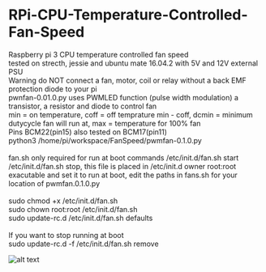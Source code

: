 # RPi-CPU-Temperature-Controlled-Fan-Speed
Raspberry pi 3 CPU temperature controlled fan speed</br >
tested on strecth, jessie and ubuntu mate 16.04.2 with 5V and 12V external PSU</br >
Warning do NOT connect a fan, motor, coil or relay without a back EMF protection diode to your pi</br >
pwnfan-0.01.0.py uses PWMLED function (pulse width modulation) a transistor, a resistor and diode to control fan</br >
min = on temperature, coff = off temprature min - coff, dcmin = minimum dutycycle fan will run at, max = temperature for 100% fan  </br > 
Pins BCM22(pin15) also tested on BCM17(pin11)</br >
python3 /home/pi/workspace/FanSpeed/pwmfan-0.1.0.py</br ></br >
fan.sh only required for run at boot commands /etc/init.d/fan.sh start /etc/init.d/fan.sh stop, this file is placed in /etc/init.d owner root:root exacutable and set it to run at boot, edit the paths in fans.sh for your location of pwmfan.0.1.0.py</br >
</br >
sudo chmod +x /etc/init.d/fan.sh</br >
sudo chown root:root /etc/init.d/fan.sh</br >
sudo update-rc.d /etc/init.d/fan.sh defaults</br ></br >
If you want to stop running at boot</br > 
sudo update-rc.d -f /etc/init.d/fan.sh remove </br > 

![alt text](https://github.com/RobKey/RPi-CPU-Temperature-Controlled-Fan-Speed/blob/master/fancct1.png)
